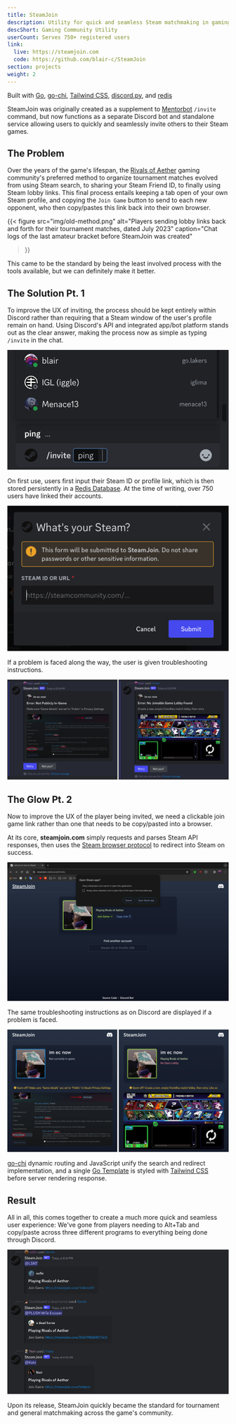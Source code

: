 ```yaml
---
title: SteamJoin
description: Utility for quick and seamless Steam matchmaking in gaming communities
descShort: Gaming Community Utility
userCount: Serves 750+ registered users
link:
  live: https://steamjoin.com
  code: https://github.com/blair-c/SteamJoin
section: projects
weight: 2
---
```


Built with [Go](https://go.dev), [go-chi](https://go-chi.io), [Tailwind CSS](https://tailwindcss.com), [discord.py](https://discordpy.readthedocs.io), and [redis](https://redis.io)

SteamJoin was originally created as a supplement to [Mentorbot](/mentorbot) `/invite` command, but now functions as a separate Discord bot and standalone service allowing users to quickly and seamlessly invite others to their Steam games.

## The Problem

Over the years of the game's lifespan, the [Rivals of Aether](https://rivalsofaether.com/) gaming community's preferred method to organize tournament matches evolved from using Steam search, to sharing your Steam Friend ID, to finally using Steam lobby links. This final process entails keeping a tab open of your own Steam profile, and copying the `Join Game` button to send to each new opponent, who then copy/pastes this link back into their own browser.

{{< figure
    src="img/old-method.png"
    alt="Players sending lobby links back and forth for their tournament matches, dated July 2023"
    caption="Chat logs of the last amateur bracket before SteamJoin was created"
>}}

This came to be the standard by being the least involved process with the tools available, but we can definitely make it better.

## The Solution Pt. 1

To improve the UX of inviting, the process should be kept entirely within Discord rather than requiring that a Steam window of the user's profile remain on hand. Using Discord's API and integrated app/bot platform stands out as the clear answer, making the process now as simple as typing `/invite` in the chat.

![Screenshot of /invite in use](img/discord-invite.png)

On first use, users first input their Steam ID or profile link, which is then stored persistently in a [Redis Database](https://redis.io/docs/management/persistence). At the time of writing, over 750 users have linked their accounts.

![Discord popup asking the user to link their Steam account](img/discord-register.png)

If a problem is faced along the way, the user is given troubleshooting instructions.

![Screenshot of a couple ways Steam user settings can interfere with SteamJoin](img/discord-failure.png)

## The Glow Pt. 2

Now to improve the UX of the player being invited, we need a clickable join game link rather than one that needs to be copy/pasted into a browser.

At its core, **steamjoin.com** simply requests and parses Steam API responses, then uses the [Steam browser protocol](https://developer.valvesoftware.com/wiki/Steam_browser_protocol) to redirect into Steam on success.

![Screenshot of the browser asking permission to open Steam and join game](img/success.png)

The same troubleshooting instructions as on Discord are displayed if a problem is faced.

![Screenshot of the same common issues as before, now on steamjoin.com](img/failure.png)

[go-chi](https://go-chi.io) dynamic routing and JavaScript unify the search and redirect implementation, and a single [Go Template](https://pkg.go.dev/text/template) is styled with [Tailwind CSS](https://tailwindcss.com) before server rendering response.

## Result

All in all, this comes together to create a much more quick and seamless user experience: We've gone from players needing to Alt+Tab and copy/paste across three different programs to everything being done through Discord.

![Three players using SteamJoin in the most recent Rivals Amateur Series bracket](img/current.png)

Upon its release, SteamJoin quickly became the standard for tournament and general matchmaking across the game's community.
